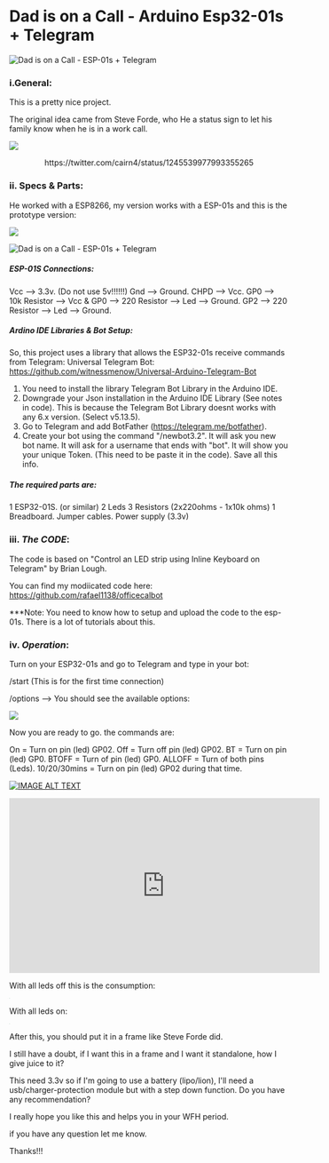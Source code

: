 # Dad is on a Call - Arduino Esp32-01s + Telegram

![Dad is on a Call - ESP-01s + Telegram](C:\Users\Rafael\AppData\Local\Microsoft\Windows\INetCache\IE\5ACB99J6\HVI9Z1j[1].jpg)

### i.General:

This is a pretty nice project.

The original idea came from Steve Forde, who He a status sign to let his family know when he is in a work call.

![](https://i.imgur.com/3D8hOCW.png)

<center>https://twitter.com/cairn4/status/1245539977993355265</center>

### ii. **Specs & Parts**:

He worked with a ESP8266, my version works with a ESP-01s and this is the prototype version:

![](https://i.imgur.com/9ucytie.png)

![Dad is on a Call - ESP-01s + Telegram](C:\Users\Rafael\AppData\Local\Microsoft\Windows\INetCache\IE\5ACB99J6\HVI9Z1j[1].jpg)

##### ESP-01S Connections:

Vcc --> 3.3v. (Do not use 5v!!!!!!)
Gnd --> Ground.
CHPD --> Vcc.
GP0 --> 10k Resistor --> Vcc & GP0 --> 220 Resistor --> Led --> Ground.
GP2 --> 220 Resistor --> Led --> Ground.

##### Ardino IDE Libraries & Bot Setup:

So, this project uses a library that allows the ESP32-01s receive commands from Telegram:
Universal Telegram Bot: https://github.com/witnessmenow/Universal-Arduino-Telegram-Bot

1. You need to install the library Telegram Bot Library in the Arduino IDE.
2. Downgrade your Json installation in the Arduino IDE Library (See  notes in code). This is because the Telegram Bot Library doesnt works  with any 6.x version. (Select v5.13.5).
3. Go to Telegram and add BotFather (https://telegram.me/botfather).
4. Create your bot using the command "/newbot3.2".
   It will ask you new bot name.
   It will  ask for a username that ends with "bot".
   It will show you your unique  Token. (This need to be paste it in the code).
   Save all this info.

##### The required parts are:

1 ESP32-01S. (or similar)
2 Leds
3 Resistors (2x220ohms - 1x10k ohms)
1 Breadboard.
Jumper cables.
Power supply (3.3v)

### iii. ***The CODE***:

The code is based on "Control an LED strip using Inline Keyboard on Telegram" by Brian Lough.

You can find my modiicated code here: https://github.com/rafael1138/officecalbot

***Note: You need to know how to setup and upload the code to the esp-01s. There is a lot of tutorials about this.

### iv. ***Operation***:

Turn on your ESP32-01s and go to Telegram and type in your bot:

/start (This is for the first time connection)

/options --> You should see the available options:

![](https://i.imgur.com/NCSaWh2.gif)



Now you are ready to go. the commands are:

On = Turn on pin (led) GP02.
Off = Turn off pin (led) GP02.
BT = Turn on pin (led) GP0.
BTOFF = Turn of pin (led) GP0.
ALLOFF = Turn of both pins (Leds).
10/20/30mins = Turn on pin (led) GP02 during that time.

[![IMAGE ALT TEXT](http://img.youtube.com/vi/Yo5JdhVkOapg/0.jpg)](https://www.youtube.com/watch?v=o5JdhVkOapg "Demo Esp32-01s + Telegram")

<iframe width="560" height="315" src="https://www.youtube.com/embed/o5JdhVkOapg" frameborder="0" allow="accelerometer; autoplay; encrypted-media; gyroscope; picture-in-picture" allowfullscreen></iframe>

With all leds off this is the consumption:

<img src="https://i.imgur.com/3UGhCR6.jpg" style="zoom: 7%;" />

With all leds on:

<img src="https://i.imgur.com/9f7lBsJ.jpg" style="zoom:7%;" />



After this, you should put it in a frame like Steve Forde did.

I still have a doubt, if I want this in a frame and I want it standalone, how I give juice to it?

This need 3.3v so if I'm going to use a battery (lipo/lion), I'll need a  usb/charger-protection module but with a step down function. Do you have any recommendation?

I really hope you like this and helps you in  your WFH period.

if you have any question let me know.

Thanks!!!
